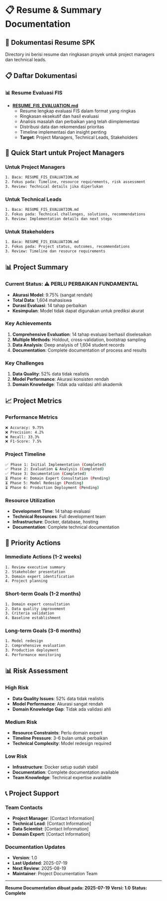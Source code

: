 # 📋 Resume & Summary Documentation

## 📁 Dokumentasi Resume SPK

Directory ini berisi resume dan ringkasan proyek untuk project managers dan technical leads.

## 📋 Daftar Dokumentasi

### **📊 Resume Evaluasi FIS**
- **[RESUME_FIS_EVALUATION.md](RESUME_FIS_EVALUATION.md)**
  - Resume lengkap evaluasi FIS dalam format yang ringkas
  - Ringkasan eksekutif dan hasil evaluasi
  - Analisis masalah dan perbaikan yang telah diimplementasi
  - Distribusi data dan rekomendasi prioritas
  - Timeline implementasi dan insight penting
  - **Target**: Project Managers, Technical Leads, Stakeholders

## 🎯 Quick Start untuk Project Managers

### **Untuk Project Managers**
```bash
1. Baca: RESUME_FIS_EVALUATION.md
2. Fokus pada: Timeline, resource requirements, risk assessment
3. Review: Technical details jika diperlukan
```

### **Untuk Technical Leads**
```bash
1. Baca: RESUME_FIS_EVALUATION.md
2. Fokus pada: Technical challenges, solutions, recommendations
3. Review: Implementation details dan next steps
```

### **Untuk Stakeholders**
```bash
1. Baca: RESUME_FIS_EVALUATION.md
2. Fokus pada: Project status, outcomes, recommendations
3. Review: Timeline dan resource requirements
```

## 📊 Project Summary

### **Current Status**: ⚠️ PERLU PERBAIKAN FUNDAMENTAL
- **Akurasi Model**: 9.75% (sangat rendah)
- **Total Data**: 1,604 mahasiswa
- **Durasi Evaluasi**: 14 tahap perbaikan
- **Kesimpulan**: Model tidak dapat digunakan untuk prediksi akurat

### **Key Achievements**
1. **Comprehensive Evaluation**: 14 tahap evaluasi berhasil diselesaikan
2. **Multiple Methods**: Holdout, cross-validation, bootstrap sampling
3. **Data Analysis**: Deep analysis of 1,604 student records
4. **Documentation**: Complete documentation of process and results

### **Key Challenges**
1. **Data Quality**: 52% data tidak realistis
2. **Model Performance**: Akurasi konsisten rendah
3. **Domain Knowledge**: Tidak ada validasi ahli akademik

## 📈 Project Metrics

### **Performance Metrics**
```bash
❌ Accuracy: 9.75%
❌ Precision: 4.2%
❌ Recall: 33.3%
❌ F1-Score: 7.5%
```

### **Project Timeline**
```bash
✅ Phase 1: Initial Implementation (Completed)
✅ Phase 2: Evaluation & Analysis (Completed)
✅ Phase 3: Documentation (Completed)
⏳ Phase 4: Domain Expert Consultation (Pending)
⏳ Phase 5: Model Redesign (Pending)
⏳ Phase 6: Production Deployment (Pending)
```

### **Resource Utilization**
- **Development Time**: 14 tahap evaluasi
- **Technical Resources**: Full development team
- **Infrastructure**: Docker, database, hosting
- **Documentation**: Complete technical documentation

## 🎯 Priority Actions

### **Immediate Actions (1-2 weeks)**
```bash
1. Review executive summary
2. Stakeholder presentation
3. Domain expert identification
4. Project planning
```

### **Short-term Goals (1-2 months)**
```bash
1. Domain expert consultation
2. Data quality improvement
3. Criteria validation
4. Baseline establishment
```

### **Long-term Goals (3-6 months)**
```bash
1. Model redesign
2. Comprehensive evaluation
3. Production deployment
4. Performance monitoring
```

## 📊 Risk Assessment

### **High Risk**
- **Data Quality Issues**: 52% data tidak realistis
- **Model Performance**: Akurasi sangat rendah
- **Domain Knowledge Gap**: Tidak ada validasi ahli

### **Medium Risk**
- **Resource Constraints**: Perlu domain expert
- **Timeline Pressure**: 3-6 bulan untuk perbaikan
- **Technical Complexity**: Model redesign required

### **Low Risk**
- **Infrastructure**: Docker setup sudah stabil
- **Documentation**: Complete documentation available
- **Team Knowledge**: Technical expertise available

## 📞 Project Support

### **Team Contacts**
- **Project Manager**: [Contact Information]
- **Technical Lead**: [Contact Information]
- **Data Scientist**: [Contact Information]
- **Domain Expert**: [Contact Information]

### **Documentation Updates**
- **Version**: 1.0
- **Last Updated**: 2025-07-19
- **Next Review**: 2025-08-19
- **Maintainer**: Project Documentation Team

---

**Resume Documentation dibuat pada: 2025-07-19**
**Versi: 1.0**
**Status: Complete** 